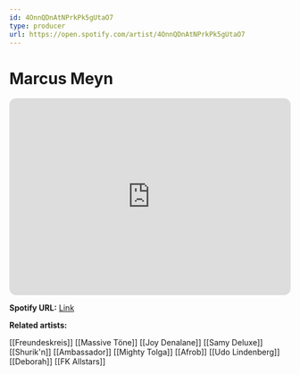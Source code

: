 ```yaml
---
id: 4OnnQDnAtNPrkPk5gUtaO7
type: producer
url: https://open.spotify.com/artist/4OnnQDnAtNPrkPk5gUtaO7
---
```

# Marcus Meyn

<iframe style="border-radius:12px" src="https://open.spotify.com/embed/artist/4OnnQDnAtNPrkPk5gUtaO7" width="100%" height="352" frameBorder="0" allowfullscreen="" allow="autoplay; clipboard-write; encrypted-media; fullscreen; picture-in-picture" loading="lazy"></iframe>

**Spotify URL:** [Link](https://open.spotify.com/artist/4OnnQDnAtNPrkPk5gUtaO7)

**Related artists:**

[[Freundeskreis]]
[[Massive Töne]]
[[Joy Denalane]]
[[Samy Deluxe]]
[[Shurik'n]]
[[Ambassador]]
[[Mighty Tolga]]
[[Afrob]]
[[Udo Lindenberg]]
[[Deborah]]
[[FK Allstars]]
